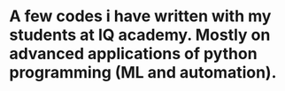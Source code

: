 # A few codes i have written with my students at IQ academy. Mostly on advanced applications of python programming (ML and automation).
